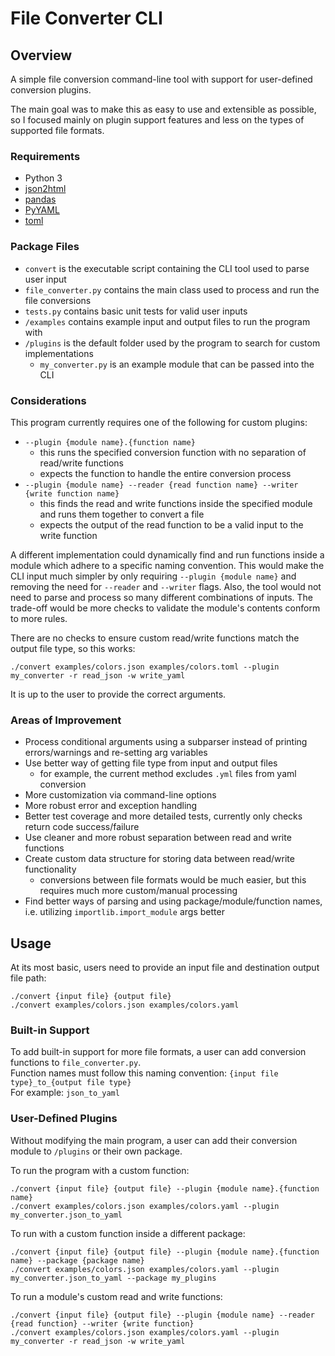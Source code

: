 # File Converter CLI

## Overview
A simple file conversion command-line tool with support for user-defined conversion plugins.

The main goal was to make this as easy to use and extensible as possible, so I focused mainly on plugin support features and less on the types of supported file formats.

### Requirements
- Python 3
- [json2html](https://pypi.org/project/json2html/)
- [pandas](https://pandas.pydata.org/)
- [PyYAML](https://pypi.org/project/PyYAML/)
- [toml](https://pypi.org/project/toml/)

### Package Files
- `convert` is the executable script containing the CLI tool used to parse user input
- `file_converter.py` contains the main class used to process and run the file conversions
- `tests.py` contains basic unit tests for valid user inputs
- `/examples` contains example input and output files to run the program with
- `/plugins` is the default folder used by the program to search for custom implementations
    - `my_converter.py` is an example module that can be passed into the CLI

### Considerations

This program currently requires one of the following for custom plugins:
- `--plugin {module name}.{function name}`
    - this runs the specified conversion function with no separation of read/write functions
    - expects the function to handle the entire conversion process
- `--plugin {module name} --reader {read function name} --writer {write function name}`
    - this finds the read and write functions inside the specified module and runs them together to convert a file
    - expects the output of the read function to be a valid input to the write function

A different implementation could dynamically find and run functions inside a module which adhere to a specific naming convention. This would make the CLI input much simpler by only requiring `--plugin {module name}` and removing the need for `--reader` and `--writer` flags. Also, the tool would not need to parse and process so many different combinations of inputs. The trade-off would be more checks to validate the module's contents conform to more rules.

There are no checks to ensure custom read/write functions match the output file type, so this works:

    ./convert examples/colors.json examples/colors.toml --plugin my_converter -r read_json -w write_yaml

It is up to the user to provide the correct arguments.

### Areas of Improvement
- Process conditional arguments using a subparser instead of printing errors/warnings and re-setting arg variables
- Use better way of getting file type from input and output files
    - for example, the current method excludes `.yml` files from yaml conversion
- More customization via command-line options
- More robust error and exception handling
- Better test coverage and more detailed tests, currently only checks return code success/failure
- Use cleaner and more robust separation between read and write functions
- Create custom data structure for storing data between read/write functionality
    - conversions between file formats would be much easier, but this requires much more custom/manual processing
- Find better ways of parsing and using package/module/function names, i.e. utilizing `importlib.import_module` args better

## Usage

At its most basic, users need to provide an input file and destination output file path:

    ./convert {input file} {output file}
    ./convert examples/colors.json examples/colors.yaml

### Built-in Support
To add built-in support for more file formats, a user can add conversion functions to `file_converter.py`.\
Function names must follow this naming convention: `{input file type}_to_{output file type}`\
For example: `json_to_yaml`

### User-Defined Plugins
Without modifying the main program, a user can add their conversion module to `/plugins` or their own package.

To run the program with a custom function:

    ./convert {input file} {output file} --plugin {module name}.{function name}
    ./convert examples/colors.json examples/colors.yaml --plugin my_converter.json_to_yaml

To run with a custom function inside a different package:

    ./convert {input file} {output file} --plugin {module name}.{function name} --package {package name}
    ./convert examples/colors.json examples/colors.yaml --plugin my_converter.json_to_yaml --package my_plugins

To run a module's custom read and write functions:

    ./convert {input file} {output file} --plugin {module name} --reader {read function} --writer {write function}
    ./convert examples/colors.json examples/colors.yaml --plugin my_converter -r read_json -w write_yaml
